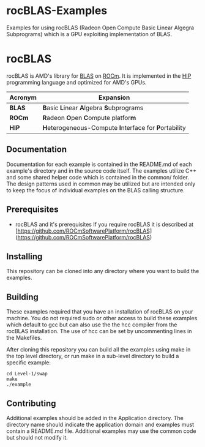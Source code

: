 # rocBLAS-Examples
Examples for using rocBLAS (Radeon Open Compute Basic Linear Algegra Subprograms) which is a GPU exploiting implementation of BLAS. 

# rocBLAS
rocBLAS is AMD's library for [BLAS](http://www.netlib.org/blas/) on [ROCm](https://rocm.github.io/install.html). 
It is implemented in the [HIP](https://github.com/ROCm-Developer-Tools/HIP) 
programming language and optimized for AMD's GPUs.

|Acronym      | Expansion                                                   |
|-------------|-------------------------------------------------------------|
|**BLAS**     | **B**asic **L**inear **A**lgebra **S**ubprograms            |
|**ROCm**     | **R**adeon **O**pen **C**ompute platfor**m**                |
|**HIP**      | **H**eterogeneous-Compute **I**nterface for **P**ortability |

## Documentation
Documentation for each example is contained in the README.md of each example's directory and in the source code itself.
The examples utilize C++ and some shared helper code which is contained in the common/ folder.   The design patterns used in common may be utilized but are intended only to keep the focus of individual examples on the BLAS calling structure.

## Prerequisites
* rocBLAS and it's prerequisites 
If you require rocBLAS it is described at 
[https://github.com/ROCmSoftwarePlatform/rocBLAS]
(https://github.com/ROCmSoftwarePlatform/rocBLAS)

## Installing
This repository can be cloned into any directory where you want to build the examples. 

## Building
These examples required that you have an installation of rocBLAS on your machine.  You do not required sudo or other access to build these examples which default to gcc but can also use the the hcc compiler from the rocBLAS installation.   The use of hcc can be set by uncommenting lines in the Makefiles.

After cloning this repository you can build all the examples using make in the top level directory, or run make in a sub-level directory to build a specific example:

    cd Level-1/swap 
    make
    ./example

## Contributing
Additional examples should be added in the Application directory.  The directory name should indicate the application domain and examples must contain a README.md file.   Additional examples may use the common code but should not modify it.  

